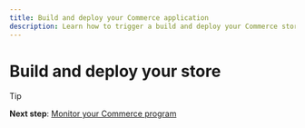 ```yaml
---
title: Build and deploy your Commerce application
description: Learn how to trigger a build and deploy your Commerce store.
---
```


# Build and deploy your store

>[!TIP]
>
>**Next step**: [Monitor your Commerce program](monitor-program.md)
